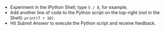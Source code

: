 + Experiment in the IPython Shell; type `5 / 8`, for example.
+ Add another line of code to the Python script on the top-right (not in the Shell): `print(7 + 10)`.
+ Hit *Submit Answer* to execute the Python script and receive feedback.
